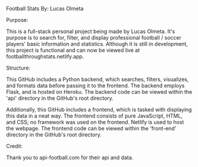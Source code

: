 Football Stats
By: Lucas Olmeta

Purpose: 

This is a full-stack personal project being made by Lucas Olmeta. It's purpose is to search for, filter, and display professional football / soccer players' basic information and statistics. Although it is still in development, this project is functional and can now be viewed live at footballthroughstats.netlify.app. 

Structure: 

This GitHub includes a Python backend, which searches, filters, visualizes, and formats data before passing it to the frontend. The backend employs Flask, and is hosted on Heroku. The backend code can be viewed within the 'api' directory in the GitHub's root directory. 
    
Additionally, this GitHub includes a frontend, which is tasked with displaying this data in a neat way. The frontend consists of pure JavaScript, HTML, and CSS; no framework was used on the frontend. Netlify is used to host the webpage. The frontend code can be viewed within the 'front-end' directory in the GitHub's root directory.

Credit: 

Thank you to api-football.com for their api and data.